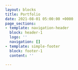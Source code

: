 ```yaml
---
layout: blocks
title: Portfolio
date: 2021-08-01 05:00:00 +0000
page_sections:
- template: navigation-header
  block: header-1
  logo: ''
  navigation: []
- template: simple-footer
  block: footer-1
  content: ''

---
```

